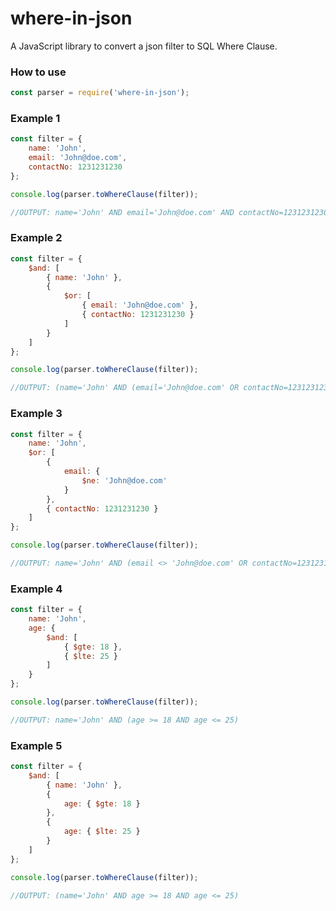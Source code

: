 # where-in-json
A JavaScript library to convert a json filter to SQL Where Clause.

### How to use
```javascript
const parser = require('where-in-json');
```

### Example 1
```javascript
const filter = {
    name: 'John',
    email: 'John@doe.com',
    contactNo: 1231231230
};

console.log(parser.toWhereClause(filter));

//OUTPUT: name='John' AND email='John@doe.com' AND contactNo=1231231230
```

### Example 2
```javascript
const filter = {
    $and: [
        { name: 'John' },
        {
            $or: [
                { email: 'John@doe.com' },
                { contactNo: 1231231230 }
            ]
        }
    ]
};

console.log(parser.toWhereClause(filter));

//OUTPUT: (name='John' AND (email='John@doe.com' OR contactNo=1231231230))
```

### Example 3
```javascript
const filter = {
    name: 'John',
    $or: [
        {
            email: {
                $ne: 'John@doe.com'
            }
        },
        { contactNo: 1231231230 }
    ]
};

console.log(parser.toWhereClause(filter));

//OUTPUT: name='John' AND (email <> 'John@doe.com' OR contactNo=1231231230)
```

### Example 4
```javascript
const filter = {
    name: 'John',
    age: {
        $and: [
            { $gte: 18 },
            { $lte: 25 }
        ]
    }
};

console.log(parser.toWhereClause(filter));

//OUTPUT: name='John' AND (age >= 18 AND age <= 25)
```

### Example 5
```javascript
const filter = {
    $and: [
        { name: 'John' },
        {
            age: { $gte: 18 }
        },
        {
            age: { $lte: 25 }
        }
    ]
};

console.log(parser.toWhereClause(filter));

//OUTPUT: (name='John' AND age >= 18 AND age <= 25)
```